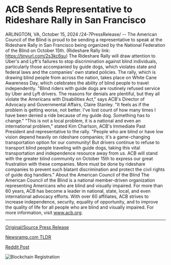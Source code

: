 # ACB Sends Representative to Rideshare Rally in San Francisco

ARLINGTON, VA, October 15, 2024 /24-7PressRelease/ -- The American Council of the Blind is proud to be sending a representative to speak at the Rideshare Rally in San Francisco being organized by the National Federation of the Blind on October 15th. (Rideshare Rally link: https://tinyurl.com/2s3kc6su)   The Rideshare Rally will draw attention to Uber's and Lyft's failures to stop discrimination against blind individuals, particularly those accompanied by guide dogs, which violates state and federal laws and the companies' own stated policies. The rally, which is drawing blind people from across the nation, takes place on White Cane Awareness Day, which celebrates the ability of blind people to travel independently.  "Blind riders with guide dogs are routinely refused service by Uber and Lyft drivers. The reasons for denials are plentiful, but they all violate the Americans with Disabilities Act," says ACB's Director of Advocacy and Governmental Affairs, Claire Stanley. "It feels as if the problem is getting worse, not better. I've lost count of how many times I have been denied a ride because of my guide dog. Something has to change."  "This is not a local problem, it is a national and even an international problem," stated Kim Charlson, ACB's Immediate Past President and representative to the rally. "People who are blind or have low vision depend heavily on rideshare companies; it's a game-changing transportation option for our community! But drivers continue to refuse to transport blind people traveling with guide dogs, taking this vital transportation and independence resource away from us. ACB will stand with the greater blind community on October 15th to express our great frustration with these companies. More must be done by rideshare companies to prevent such blatant discrimination and protect the civil rights of guide dog handlers."  About the American Council of the Blind  The American Council of the Blind is a national member-driven organization representing Americans who are blind and visually impaired. For more than 60 years, ACB has become a leader in national, state, local, and even international advocacy efforts. With over 60 affiliates, ACB strives to increase independence, security, equality of opportunity, and to improve the quality of life for all people who are blind and visually impaired. For more information, visit www.acb.org. 

---

[Original/Source Press Release](https://www.24-7pressrelease.com/press-release/515271/acb-sends-representative-to-rideshare-rally-in-san-francisco)
                    

[Newsramp.com TLDR](None) 



[Reddit Post](https://www.reddit.com/r/eventNews/comments/1g4abg4/acb_representative_to_speak_at_rideshare_rally/) 



![Blockchain Registration](https://cdn.newsramp.app/24-7PressRelease/qrcode/2410/15/coollfpq.webp)